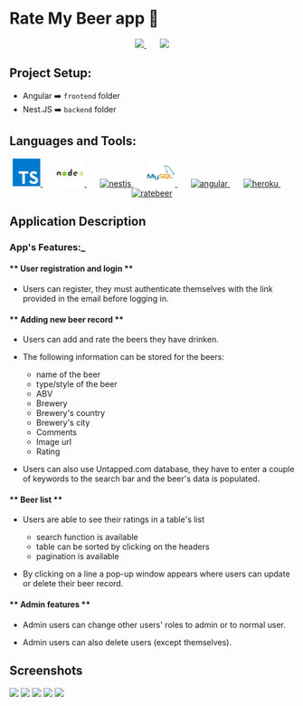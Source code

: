 # Rate My Beer app 🍺

<div align="center">
  <a href="https://rate-my-beer-app.herokuapp.com/">
    <img src="https://img.shields.io/badge/HEROKU-Frontend-blueviolet?style=for-the-badge&logo=Heroku">
  </a>
  &nbsp; &nbsp; &nbsp;
  <a href="https://rate-my-beer-backend.herokuapp.com/">
    <img src="https://img.shields.io/badge/HEROKU-Backend-blueviolet?style=for-the-badge&logo=Heroku">
  </a>
</div>

## Project Setup:

- Angular ➡️ `frontend` folder
- Nest.JS ➡️ `backend` folder

## Languages and Tools:

  <p align="center">
    <a href="https://www.typescriptlang.org/">
      <img src="https://raw.githubusercontent.com/devicons/devicon/master/icons/typescript/typescript-original.svg"
        alt="typescript" width="50" height="50" />
    </a> &nbsp; &nbsp; &nbsp;
    <a href="https://nodejs.org">
      <img src="https://raw.githubusercontent.com/devicons/devicon/master/icons/nodejs/nodejs-original-wordmark.svg"
        alt="nodejs" width="50" height="50" />
    </a> &nbsp; &nbsp; &nbsp;
    <a href="https://NestJS.com">
      <img src="https://docs.nestjs.com/assets/logo-small.svg"
        alt="nestjs" width="50" height="50" />
    </a> &nbsp; &nbsp; &nbsp;
    <a href="https://www.mysql.com/">
      <img src="https://raw.githubusercontent.com/devicons/devicon/master/icons/mysql/mysql-original-wordmark.svg"
        alt="mysql" width="50" height="50" />
    </a> &nbsp; &nbsp; &nbsp;
    <a href="https://angular.io">
      <img src="https://angular.io/assets/images/logos/angular/angular.svg" alt="angular" width="50" height="50" />
    </a> &nbsp; &nbsp; &nbsp;
    <a href="https://heroku.com">
      <img src="https://www.vectorlogo.zone/logos/heroku/heroku-icon.svg" alt="heroku" width="50" height="50" /> </a>
   </a> &nbsp; &nbsp; &nbsp;
    <a href="https://www.ratebeer.com/">
      <img src="https://www.ratebeer.com/images/logos/rblogo0316.png" alt="ratebeer" height="50" /> </a>
  </p>

## Application Description

### **App's Features:_**

#### ** User registration and login **

- Users can register, they must authenticate themselves with the link provided in the email before logging in.

#### ** Adding new beer record **

- Users can add and rate the beers they have drinken.

- The following information can be stored for the beers: 
  - name of the beer
  - type/style of the beer
  - ABV
  - Brewery
  - Brewery's country
  - Brewery's city
  - Comments
  - Image url
  - Rating

- Users can also use Untapped.com database, they have to enter a couple of keywords to the search bar and the beer's data is populated.

#### ** Beer list **

- Users are able to see their ratings in a table's list
  - search function is available
  - table can be sorted by clicking on the headers
  - pagination is available

- By clicking on a line a pop-up window appears where users can update or delete their beer record.

#### ** Admin features **

- Admin users can change other users' roles to admin or to normal user.

- Admin users can also delete users (except themselves).
  
## Screenshots

![](https://i.imgur.com/zCZQrpj.png)
![](https://i.imgur.com/3u58p9p.png)
![](https://i.imgur.com/iuSeV9Q.png)
![](https://i.imgur.com/r094QHJ.png)
![](https://i.imgur.com/j2VHxg6.png)
